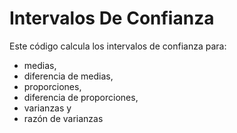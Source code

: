 # Intervalos De Confianza
Este código calcula los intervalos de confianza para:
  - medias, 
  - diferencia de medias, 
  - proporciones, 
  - diferencia de proporciones, 
  - varianzas y
  - razón de varianzas

